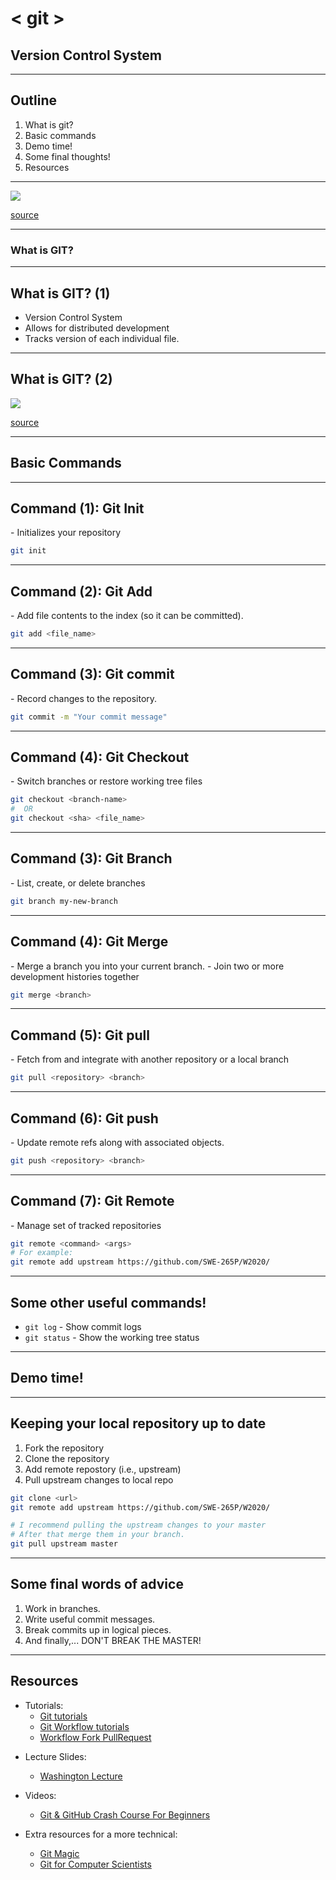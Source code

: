 # \< git \>
## Version Control System 

----

<section data-background="#eee">

#  Outline
1. What is git?
3. Basic commands
4. Demo time!
5. Some final thoughts!
6. Resources

----

<section data-background="#eee">

![](https://imgs.xkcd.com/comics/git.png )

[source](https://xkcd.com/1597/)

----

# What is GIT?

----

<section data-background="#eee">

## What is GIT? (1)

+ Version Control System
+ Allows for distributed development
+ Tracks version of each individual file.


----

<section data-background="#eee">

## What is GIT? (2)

![](https://raw.githubusercontent.com/greenpau/ndmtk/master/docs/_static/images/ndmtk.code.submission.workflow.png)

[source](https://github.com/greenpau/ndmtk/blob/master/CONTRIBUTING.md)

----

## Basic Commands

----

<section data-background="#eee">

## Command (1): Git Init
<div class="container">

<div class="col">
<p>
- Initializes your repository
</p>
</div>

<div class="col">

```sh
git init
```
</div>

</div>

----

<section data-background="#eee">

## Command (2): Git Add
<div class="container">

<div class="col">
<p>
- Add file contents to the index (so it can be committed).
</p>
</div>

<div class="col">

```sh
git add <file_name>
```
</div>

</div>

----

<section data-background="#eee">

## Command (3): Git commit
<div class="container">

<div class="col">
<p>
- Record changes to the repository.
</p>
</div>

<div class="col">

```sh
git commit -m "Your commit message"
```
</div>

</div>


----

<section data-background="#eee">

## Command (4): Git Checkout
<div class="container">

<div class="col">
<p>
-  Switch branches or restore working tree files
</p>
</div>

<div class="col">

```sh
git checkout <branch-name>
#  OR
git checkout <sha> <file_name>
```
</div>

</div>

----

<section data-background="#eee">

## Command (3): Git Branch
<div class="container">

<div class="col">
<p>
-  List, create, or delete branches
</p>
</div>

<div class="col">

```sh
git branch my-new-branch
```
</div>

</div>

----

<section data-background="#eee">

## Command (4): Git Merge
<div class="container">

<div class="col">
<p>
- Merge a branch you into your current branch.
- Join two or more development histories together
</p>
</div>

<div class="col">

```sh
git merge <branch>
```
</div>

</div>

----

<section data-background="#eee">

## Command (5): Git pull
<div class="container">

<div class="col">
<p>
- Fetch from and integrate with another repository or a local branch
</p>
</div>

<div class="col">

```sh
git pull <repository> <branch>
```
</div>

</div>

----

<section data-background="#eee">

## Command (6): Git push
<div class="container">

<div class="col">
<p>
- Update remote refs along with associated objects.
</p>
</div>

<div class="col">

```sh
git push <repository> <branch>
```
</div>

</div>

----

<section data-background="#eee">

## Command (7): Git Remote
<div class="container">

<div class="col">
<p>
- Manage set of tracked repositories
</p>
</div>

<div class="col">

```sh
git remote <command> <args>
# For example:
git remote add upstream https://github.com/SWE-265P/W2020/
```
</div>

</div>

----

<section data-background="#eee">

## Some other useful commands!

+ `git log` - Show commit logs
+ `git status` - Show the working tree status

----

## Demo time!

----

<section data-background="#eee">

## Keeping your local repository up to date

<div class="container">

<div class="col">

1. Fork the repository
2. Clone the repository
3. Add remote repostory (i.e., upstream)
4. Pull upstream changes to local repo

</div>

<div class="col">

```sh
git clone <url>
git remote add upstream https://github.com/SWE-265P/W2020/

# I recommend pulling the upstream changes to your master
# After that merge them in your branch.
git pull upstream master
```
</div>

</div>

----


## Some final words of advice

1. <span class="fragment">Work in branches.</span>
2. <span class="fragment">Write useful commit messages.</span>
3. <span class="fragment">Break commits up in logical pieces.</span>
4. <span class="fragment">And finally,...</span> <span class="fragment">DON'T BREAK THE MASTER!</span>

----

## Resources

+ Tutorials:
    + [Git tutorials](http://schacon.github.io/git/gittutorial.html)
    + [Git Workflow tutorials](http://schacon.github.io/git/gitworkflows.html)
    + [Workflow Fork PullRequest](https://gist.github.com/Chaser324/ce0505fbed06b947d962)

- Lecture Slides:
    - [Washington Lecture](https://courses.cs.washington.edu/courses/lectures/390aGitIntro_12au)

- Videos:
    - [Git & GitHub Crash Course For Beginners](https://www.youtube.com/watch?v=SWYqp7iY_Tc)

- Extra resources for a more technical:
    - [Git Magic](http://www-cs-students.stanford.edu/~blynn/gitmagic/index.html)
    - [Git for Computer Scientists](https://eagain.net/articles/git-for-computer-scientists/)

